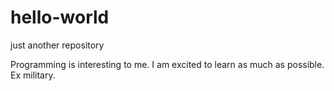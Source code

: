 # hello-world
just another repository 

Programming is interesting to me. I am excited to learn as much as possible. Ex military.
